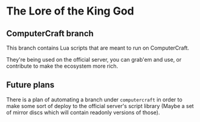 # The Lore of the King God

## ComputerCraft branch

This branch contains Lua scripts that are meant to run on ComputerCraft.

They're being used on the official server, you can grab'em and use, or
contribute to make the ecosystem more rich.

## Future plans

There is a plan of automating a branch under `computercraft` in order to make
some sort of deploy to the official server's script library (Maybe a set of
mirror discs which will contain readonly versions of those).
